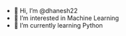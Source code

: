 - 👋 Hi, I’m @dhanesh22
- 👀 I’m interested in Machine Learning
- 🌱 I’m currently learning Python

<!---
dhanesh22/dhanesh22 is a ✨ special ✨ repository because its `README.md` (this file) appears on your GitHub profile.
You can click the Preview link to take a look at your changes.
--->
